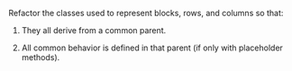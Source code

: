 Refactor the classes used to represent blocks, rows, and columns so that:

1.  They all derive from a common parent.

2.  All common behavior is defined in that parent (if only with placeholder methods).
